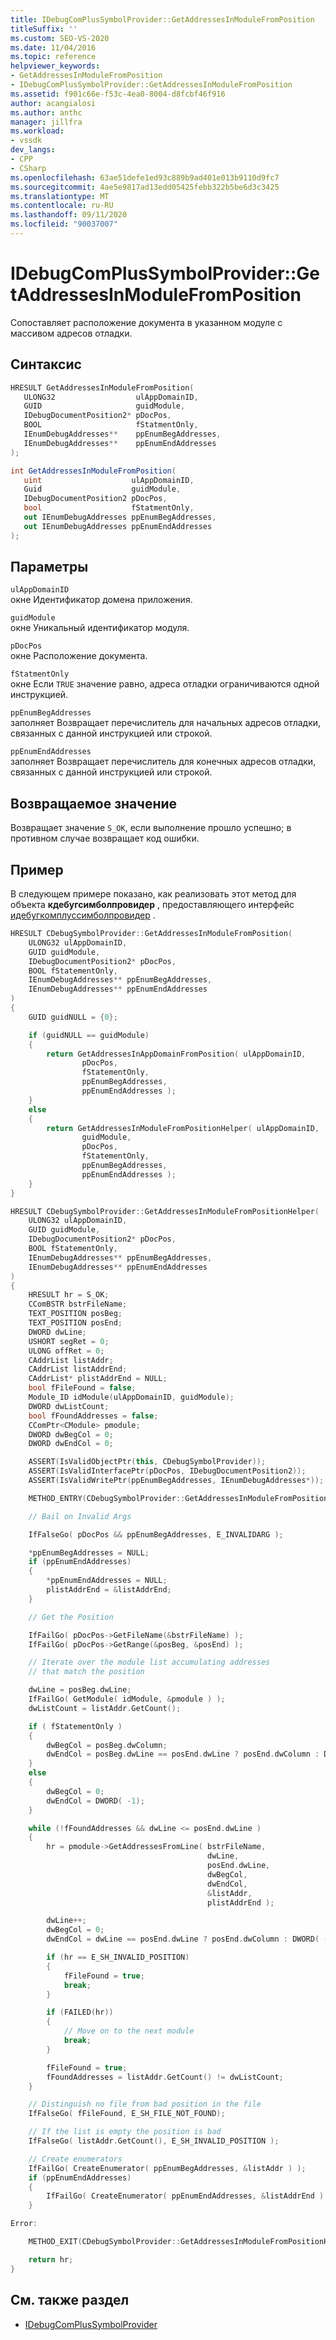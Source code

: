 ```yaml
---
title: IDebugComPlusSymbolProvider::GetAddressesInModuleFromPosition
titleSuffix: ''
ms.custom: SEO-VS-2020
ms.date: 11/04/2016
ms.topic: reference
helpviewer_keywords:
- GetAddressesInModuleFromPosition
- IDebugComPlusSymbolProvider::GetAddressesInModuleFromPosition
ms.assetid: f901c66e-f53c-4ea0-8004-d8fcbf46f916
author: acangialosi
ms.author: anthc
manager: jillfra
ms.workload:
- vssdk
dev_langs:
- CPP
- CSharp
ms.openlocfilehash: 63ae51defe1ed93c889b9ad401e013b9110d9fc7
ms.sourcegitcommit: 4ae5e9817ad13edd05425febb322b5be6d3c3425
ms.translationtype: MT
ms.contentlocale: ru-RU
ms.lasthandoff: 09/11/2020
ms.locfileid: "90037007"
---
```

# <a name="idebugcomplussymbolprovidergetaddressesinmodulefromposition"></a>IDebugComPlusSymbolProvider::GetAddressesInModuleFromPosition
Сопоставляет расположение документа в указанном модуле с массивом адресов отладки.

## <a name="syntax"></a>Синтаксис

```cpp
HRESULT GetAddressesInModuleFromPosition(
   ULONG32                  ulAppDomainID,
   GUID                     guidModule,
   IDebugDocumentPosition2* pDocPos,
   BOOL                     fStatmentOnly,
   IEnumDebugAddresses**    ppEnumBegAddresses,
   IEnumDebugAddresses**    ppEnumEndAddresses
);
```

```csharp
int GetAddressesInModuleFromPosition(
   uint                    ulAppDomainID,
   Guid                    guidModule,
   IDebugDocumentPosition2 pDocPos,
   bool                    fStatmentOnly,
   out IEnumDebugAddresses ppEnumBegAddresses,
   out IEnumDebugAddresses ppEnumEndAddresses
);
```

## <a name="parameters"></a>Параметры
`ulAppDomainID`\
окне Идентификатор домена приложения.

`guidModule`\
окне Уникальный идентификатор модуля.

`pDocPos`\
окне Расположение документа.

`fStatmentOnly`\
окне Если `TRUE` значение равно, адреса отладки ограничиваются одной инструкцией.

`ppEnumBegAddresses`\
заполняет Возвращает перечислитель для начальных адресов отладки, связанных с данной инструкцией или строкой.

`ppEnumEndAddresses`\
заполняет Возвращает перечислитель для конечных адресов отладки, связанных с данной инструкцией или строкой.

## <a name="return-value"></a>Возвращаемое значение
 Возвращает значение `S_OK`, если выполнение прошло успешно; в противном случае возвращает код ошибки.

## <a name="example"></a>Пример
 В следующем примере показано, как реализовать этот метод для объекта **кдебугсимболпровидер** , предоставляющего интерфейс [идебугкомплуссимболпровидер](../../../extensibility/debugger/reference/idebugcomplussymbolprovider.md) .

```cpp
HRESULT CDebugSymbolProvider::GetAddressesInModuleFromPosition(
    ULONG32 ulAppDomainID,
    GUID guidModule,
    IDebugDocumentPosition2* pDocPos,
    BOOL fStatementOnly,
    IEnumDebugAddresses** ppEnumBegAddresses,
    IEnumDebugAddresses** ppEnumEndAddresses
)
{
    GUID guidNULL = {0};

    if (guidNULL == guidModule)
    {
        return GetAddressesInAppDomainFromPosition( ulAppDomainID,
                pDocPos,
                fStatementOnly,
                ppEnumBegAddresses,
                ppEnumEndAddresses );
    }
    else
    {
        return GetAddressesInModuleFromPositionHelper( ulAppDomainID,
                guidModule,
                pDocPos,
                fStatementOnly,
                ppEnumBegAddresses,
                ppEnumEndAddresses );
    }
}

HRESULT CDebugSymbolProvider::GetAddressesInModuleFromPositionHelper(
    ULONG32 ulAppDomainID,
    GUID guidModule,
    IDebugDocumentPosition2* pDocPos,
    BOOL fStatementOnly,
    IEnumDebugAddresses** ppEnumBegAddresses,
    IEnumDebugAddresses** ppEnumEndAddresses
)
{
    HRESULT hr = S_OK;
    CComBSTR bstrFileName;
    TEXT_POSITION posBeg;
    TEXT_POSITION posEnd;
    DWORD dwLine;
    USHORT segRet = 0;
    ULONG offRet = 0;
    CAddrList listAddr;
    CAddrList listAddrEnd;
    CAddrList* plistAddrEnd = NULL;
    bool fFileFound = false;
    Module_ID idModule(ulAppDomainID, guidModule);
    DWORD dwListCount;
    bool fFoundAddresses = false;
    CComPtr<CModule> pmodule;
    DWORD dwBegCol = 0;
    DWORD dwEndCol = 0;

    ASSERT(IsValidObjectPtr(this, CDebugSymbolProvider));
    ASSERT(IsValidInterfacePtr(pDocPos, IDebugDocumentPosition2));
    ASSERT(IsValidWritePtr(ppEnumBegAddresses, IEnumDebugAddresses*));

    METHOD_ENTRY(CDebugSymbolProvider::GetAddressesInModuleFromPositionHelper);

    // Bail on Invalid Args

    IfFalseGo( pDocPos && ppEnumBegAddresses, E_INVALIDARG );

    *ppEnumBegAddresses = NULL;
    if (ppEnumEndAddresses)
    {
        *ppEnumEndAddresses = NULL;
        plistAddrEnd = &listAddrEnd;
    }

    // Get the Position

    IfFailGo( pDocPos->GetFileName(&bstrFileName) );
    IfFailGo( pDocPos->GetRange(&posBeg, &posEnd) );

    // Iterate over the module list accumulating addresses
    // that match the position

    dwLine = posBeg.dwLine;
    IfFailGo( GetModule( idModule, &pmodule ) );
    dwListCount = listAddr.GetCount();

    if ( fStatementOnly )
    {
        dwBegCol = posBeg.dwColumn;
        dwEndCol = posBeg.dwLine == posEnd.dwLine ? posEnd.dwColumn : DWORD( -1);
    }
    else
    {
        dwBegCol = 0;
        dwEndCol = DWORD( -1);
    }

    while (!fFoundAddresses && dwLine <= posEnd.dwLine )
    {
        hr = pmodule->GetAddressesFromLine( bstrFileName,
                                            dwLine,
                                            posEnd.dwLine,
                                            dwBegCol,
                                            dwEndCol,
                                            &listAddr,
                                            plistAddrEnd );

        dwLine++;
        dwBegCol = 0;
        dwEndCol = dwLine == posEnd.dwLine ? posEnd.dwColumn : DWORD( -1);

        if (hr == E_SH_INVALID_POSITION)
        {
            fFileFound = true;
            break;
        }

        if (FAILED(hr))
        {
            // Move on to the next module
            break;
        }

        fFileFound = true;
        fFoundAddresses = listAddr.GetCount() != dwListCount;
    }

    // Distinguish no file from bad position in the file
    IfFalseGo( fFileFound, E_SH_FILE_NOT_FOUND);

    // If the list is empty the position is bad
    IfFalseGo( listAddr.GetCount(), E_SH_INVALID_POSITION );

    // Create enumerators
    IfFailGo( CreateEnumerator( ppEnumBegAddresses, &listAddr ) );
    if (ppEnumEndAddresses)
    {
        IfFailGo( CreateEnumerator( ppEnumEndAddresses, &listAddrEnd ) );
    }

Error:

    METHOD_EXIT(CDebugSymbolProvider::GetAddressesInModuleFromPositionHelper, hr);

    return hr;
}
```

## <a name="see-also"></a>См. также раздел
- [IDebugComPlusSymbolProvider](../../../extensibility/debugger/reference/idebugcomplussymbolprovider.md)
